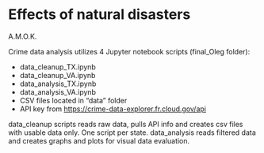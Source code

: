 # Effects of natural disasters
A.M.O.K.

Crime data analysis utilizes 4 Jupyter notebook scripts (final_Oleg folder): 

 - data_cleanup_TX.ipynb
 - data_cleanup_VA.ipynb
 - data_analysis_TX.ipynb 
 - data_analysis_VA.ipynb
 - CSV files located in “data” folder 
 - API key from https://crime-data-explorer.fr.cloud.gov/api

data_cleanup scripts reads raw data, pulls API info and creates csv files with usable data only. One script per state. 
data_analysis reads filtered data and creates graphs and plots for visual data evaluation. 
